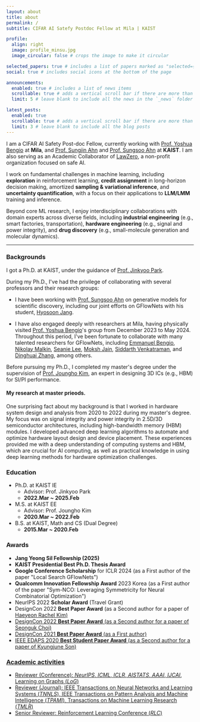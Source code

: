 ```yaml
---
layout: about
title: about
permalink: /
subtitle: CIFAR AI Satefy Postdoc Fellow at Mila | KAIST

profile:
  align: right
  image: profile_minsu.jpg
  image_circular: false # crops the image to make it circular

selected_papers: true # includes a list of papers marked as "selected={true}"
social: true # includes social icons at the bottom of the page

announcements:
  enabled: true # includes a list of news items
  scrollable: true # adds a vertical scroll bar if there are more than 3 news items
  limit: 5 # leave blank to include all the news in the `_news` folder

latest_posts:
  enabled: true
  scrollable: true # adds a vertical scroll bar if there are more than 3 new posts items
  limit: 3 # leave blank to include all the blog posts
---
```


I am a CIFAR AI Safety Post-doc Fellow, currently working with [Prof. Yoshua Bengio](https://yoshuabengio.org/) at **Mila**, and [Prof. Sungjin Ahn](https://mlml.kaist.ac.kr/sungjinahn) and [Prof. Sungsoo Ahn](https://sites.google.com/view/sungsooahn0215/home) at **KAIST**. I am also serving as an Academic Collaborator of [LawZero](https://lawzero.org/en/team), a non-profit organization focused on safe AI.

I work on fundamental challenges in machine learning, including **exploration** in reinforcement learning, **credit assignment** in long-horizon decision making, amortized **sampling & variational inference**, and **uncertainty quantification**, with a focus on their applications to **LLM/LMM** training and inference.

Beyond core ML research, I enjoy interdisciplinary collaborations with domain experts across diverse fields, including **industrial engineering** (e.g., smart factories, transportation), **hardware engineering** (e.g., signal and power integrity), and **drug discovery** (e.g., small-molecule generation and molecular dynamics).


---


### Backgrounds

I got a Ph.D. at KAIST, under the guidance of [Prof. Jinkyoo Park](http://silab.kaist.ac.kr/our-team/).

During my Ph.D., I've had the privilege of collaborating with several professors and their research groups:

- I have been working with [Prof. Sungsoo Ahn](https://sites.google.com/view/sungsooahn0215/home) on generative models for scientific discovery, including our joint efforts on GFlowNets with his student, [Hyosoon Jang](https://hsjang0.github.io/hsjang/).

- I have also engaged deeply with researchers at Mila, having physically visited [Prof. Yoshua Bengio](https://yoshuabengio.org/)'s group from December 2023 to May 2024. Throughout this period, I've been fortunate to collaborate with many talented researchers for GFlowNets, including [Emmanuel Bengio](https://folinoid.com/), [Nikolay Malkin](https://malkin1729.github.io/), [Seanie Lee](https://seanie12.github.io/), [Moksh Jain](https://mj10.github.io/), [Siddarth Venkatraman](https://hyperpotatoneo.github.io/), and [Dinghuai Zhang](https://zdhnarsil.github.io/), among others.

Before pursuing my Ph.D., I completed my master's degree under the supervision of [Prof. Joungho Kim](https://tera.kaist.ac.kr/), an expert in designing 3D ICs (e.g., HBM) for SI/PI performance.


#### My research at master prieods. 

One surprising fact about my background is that I worked in hardware system design and analysis from 2020 to 2022 during my master's degree. My focus was on signal integrity and power integrity in 2.5D/3D semiconductor architectures, including high-bandwidth memory (HBM) modules. I developed advanced deep learning algorithms to automate and optimize hardware layout design and device placement. These experiences provided me with a deep understanding of computing systems and HBM, which are crucial for AI computing, as well as practical knowledge in using deep learning methods for hardware optimization challenges.



### Education 

- Ph.D. at KAIST IE
  - Advisor: Prof. Jinkyoo Park
  - **2022.Mar ~ 2025.Feb**
- M.S. at KAIST EE
  - Advisor: Prof. Joungho Kim
  - **2020.Mar ~ 2022.Feb**
- B.S. at KAIST, Math and CS (Dual Degree)
  - **2015.Mar ~ 2020.Feb**

### Awards
- **Jang Yeong Sil Fellowship (2025)**
- **KAIST Presidential Best Ph.D. Thesis Award**
- **Google Conference Scholarship** for ICLR 2024 (as a First author of the paper "Local Search GFlowNets")
- **Qualcomm Innovation Fellowship Award** 2023 Korea (as a First author of the paper "Sym-NCO: Leveraging Symmetricity for Neural Combinatorial Optimization")
- NeurIPS 2022 **Scholar Award** (Travel Grant)
- DesignCon 2022 **Best Paper Award** (as a Second author for a paper of <a href="https://www.linkedin.com/in/haeyeon-rachel-kim/">Haeyeon Rachel Kim)
- DesignCon 2022 **Best Paper Award** (as a Second author for a paper of <a href="https://www.linkedin.com/in/seonguk-choi-6077731a9/"> Seonguk Choi)
- DesignCon 2021 **Best Paper Award** (as a First author)
- IEEE EDAPS 2020 **Best Student Paper Award** (as a Second author for a paper of <a href="https://www.linkedin.com/in/kyungjune-son-300a9318a/">Kyungjune Son)

### Academic activities

- Reviewer (Conference): *NeurIPS*, *ICML*, *ICLR*, *AISTATS*, *AAAI*, *IJCAI*, Learning on Graphs (*LoG*)
- Reviewer (Journal): IEEE Transactions on Neural Networks and Learning Systems (*TNNLS*), IEEE Transactions on Pattern Analysis and Machine Intelligence (*TPAMI*), Transactions on Machine Learning Research (*TMLR*)
- Senior Reviewer: Reinforcement Learning Conference (*RLC*)
